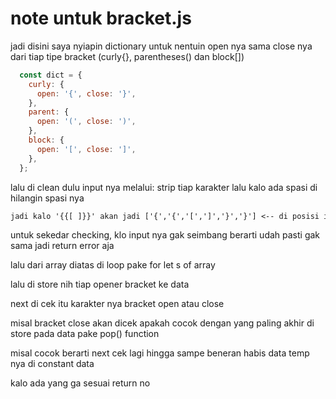# note untuk bracket.js

jadi disini saya nyiapin dictionary untuk nentuin open nya sama close nya dari tiap tipe bracket (curly{}, parentheses() dan block[])

```js
  const dict = {
    curly: {
      open: '{', close: '}',
    },
    parent: {
      open: '(', close: ')',
    },
    block: {
      open: '[', close: ']',
    },
  };
```

lalu di clean dulu input nya melalui: strip tiap karakter lalu kalo ada spasi di hilangin spasi nya

```txt
jadi kalo '{{[ ]}}' akan jadi ['{','{','[',']','}','}'] <-- di posisi ini spasi nya udah di filter out
```

untuk sekedar checking, klo input nya gak seimbang berarti udah pasti gak sama jadi return error aja

lalu dari array diatas di loop pake for let s of array

lalu di store nih tiap opener bracket ke data

next di cek itu karakter nya bracket open atau close

misal bracket close akan dicek apakah cocok dengan yang paling akhir di store pada data pake pop() function

misal cocok berarti next cek lagi hingga sampe beneran habis data temp nya di constant data

kalo ada yang ga sesuai return no
